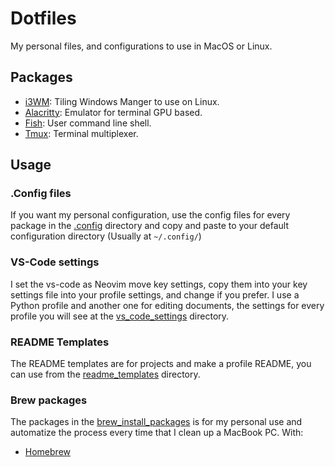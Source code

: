 # Dotfiles

My personal files, and configurations to use in MacOS or Linux.

## Packages

- [i3WM](https://i3wm.org/): Tiling Windows Manger to use on Linux.
- [Alacritty](https://alacritty.org/): Emulator for terminal GPU based.
- [Fish](https://fishshell.com/): User command line shell.
- [Tmux](https://github.com/tmux/tmux/wiki): Terminal multiplexer.

## Usage

### .Config files

If you want my personal configuration, use the config files for every package in the [.config](.config) directory and copy and paste to your default configuration directory (Usually at `~/.config/`)

### VS-Code settings

I set the vs-code as Neovim move key settings, copy them into your key settings file into your profile settings, and change if you prefer. I use a Python profile and another one for editing documents, the settings for every profile you will see at the [vs_code_settings](vs_code_settings) directory.

### README Templates

The README templates are for projects and make a profile README, you can use from the [readme_templates](readme_templates) directory.

### Brew packages

The packages in the [brew_install_packages](brew_install_packages.sh) is for my personal use and automatize the process every time that I clean up a MacBook PC. With:

- [Homebrew](https://brew.sh/)
